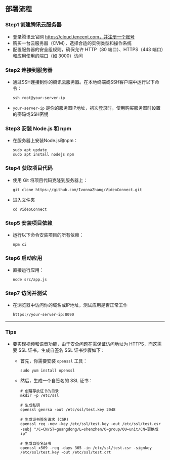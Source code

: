 ## 部署流程

### Step1 创建腾讯云服务器

- 登录腾讯云官网 https://cloud.tencent.com，并注册一个账号
- 购买一台云服务器（CVM），选择合适的实例类型和操作系统
- 配置服务器的安全组规则，确保允许 HTTP（80 端口）、HTTPS（443 端口）和应用使用的端口（如 3000）访问

### Step2 连接到服务器

- 通过SSH连接到你的腾讯云服务器。在本地终端或SSH客户端中运行以下命令：

  ```
  ssh root@your-server-ip
  ```
  
- `your-server-ip` 是你的服务器IP地址，初次登录时，使用购买服务器时设置的密码或SSH密钥

### Step3 安装 Node.js 和 npm

- 在服务器上安装Node.js和npm：

  ```
  sudo apt update
  sudo apt install nodejs npm
  ```

### Step4 获取项目代码

- 使用 Git 将项目代码克隆到服务器上：

  ```
  git clone https://github.com/IvonnaZhang/VideoConnect.git
  ```

- 进入文件夹

  ````
  cd VideoConnect
  ````

### Step5 安装项目依赖

- 运行以下命令安装项目的所有依赖：

  ```
  npm ci
  ```

### Step6 启动应用

- 直接运行应用：

  ```
  node src/app.js
  ```
  

### Step7 访问并测试

- 在浏览器中访问你的域名或IP地址，测试应用是否正常工作

  ````
  https://your-server-ip:8090
  ````



---

### Tips

- 要实现视频和语音功能，由于安全问题在需保证访问地址为 HTTPS，而这需要 SSL 证书，生成自签名 SSL 证书步骤如下：

  - 首先，你需要安装 `openssl` 工具：

    ````
    sudo yum install openssl
    ````


  - 然后，生成一个自签名的 SSL 证书：

    ````
    # 创建存放证书的目录
    mkdir -p /etc/ssl
    
    # 生成私钥
    openssl genrsa -out /etc/ssl/test.key 2048
    
    # 生成证书签名请求 (CSR)
    openssl req -new -key /etc/ssl/test.key -out /etc/ssl/test.csr -subj "/C=CN/ST=guangdong/L=shenzhen/O=group/OU=unit/CN=更换成ip"
    
    # 生成自签名证书
    openssl x509 -req -days 365 -in /etc/ssl/test.csr -signkey /etc/ssl/test.key -out /etc/ssl/test.crt
    ````

### 
